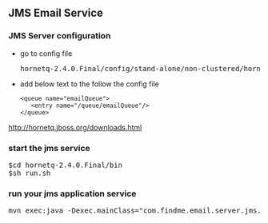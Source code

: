 ## JMS Email Service ##

### JMS Server configuration ###
- go to config file
  <pre>
  hornetq-2.4.0.Final/config/stand-alone/non-clustered/hornetq-jms.xml 
  </pre>
- add below text to the follow the config file
   <br />
   ```
   <queue name="emailQueue">
      <entry name="/queue/emailQueue"/>
   </queue>
   ```

http://hornetq.jboss.org/downloads.html

### start the jms service ###
<pre>
$cd hornetq-2.4.0.Final/bin
$sh run.sh
</pre>

### run your jms application service ###
<pre>
mvn exec:java -Dexec.mainClass="com.findme.email.server.jms.JMSEmailReceiverApp"
</pre>
